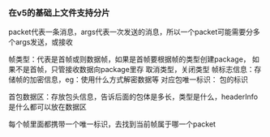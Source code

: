 ### 在v5的基础上文件支持分片

packet代表一条消息，args代表一次发送的消息，所以一个packet可能需要分多个args发送，或接收

帧类型：代表是首帧或则数据帧，如果是首帧要根据帧的类型创建package，
    如果不是首帧，只管接收数据向package里存
        取消类型，关闭类型
帧标志信息：存储帧的加密信息，eg：使用什么方式解密数据等
对应包唯一标识： 包的标识


首包数据区：存放包头信息，告诉后面的包体是多长，类型是什么，headerInfo是什么都可以放在数据区

每个帧里面都携带一个唯一标识，去找到当前帧属于哪一个packet